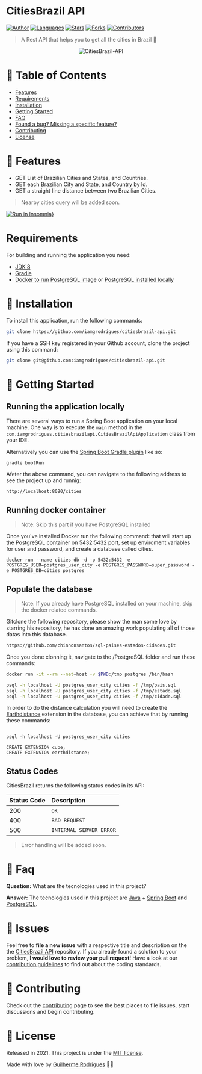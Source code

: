 # CitiesBrazil API

[![Author](https://img.shields.io/badge/author-GuilhermeRodrigues-2aa889?style=flat-square)](https://github.com/iamgrodrigues)
[![Languages](https://img.shields.io/github/languages/count/iamgrodrigues/citiesbrazil-api?color=2aa889&style=flat-square)](#)
[![Stars](https://img.shields.io/github/stars/iamgrodrigues/citiesbrazil-api?color=2aa889&style=flat-square)](https://github.com/iamgrodrigues/citiesbrazil-api/stargazers)
[![Forks](https://img.shields.io/github/forks/iamgrodrigues/citiesbrazil-api?color=2aa889&style=flat-square)](https://github.com/iamgrodrigues/citiesbrazil-api/network/members)
[![Contributors](https://img.shields.io/github/contributors/iamgrodrigues/citiesbrazil-api?color=2aa889&style=flat-square)](https://github.com/iamgrodrigues/citiesbrazil-api/graphs/contributors)

> A Rest API that helps you to get all the cities in Brazil :rocket:

<p align="center">
  <img align="center" src="https://i.ibb.co/5Y4xYqK/Cities-Brazil-I.png" alt="CitiesBrazil-API" border="0">
</p>


# :pushpin: Table of Contents

* [Features](#rocket-features)
* [Requirements](#requirements)
* [Installation](#construction_worker-installation)
* [Getting Started](#runner-getting-started)
* [FAQ](#postbox-faq)
* [Found a bug? Missing a specific feature?](#bug-issues)
* [Contributing](#tada-contributing)
* [License](#closed_book-license)

# :rocket: Features

- GET List of Brazilian Cities and States, and Countries. 
- GET each Brazilian City and State, and Country by Id. 
- GET a straight line distance between two Brazilian Cities.

> Nearby cities query will be added soon.

[![Run in Insomnia}](https://insomnia.rest/images/run.svg)](https://insomnia.rest/run/?label=CitiesBrazilAPI%20API&uri=https%3A%2F%2Fgithub.com%2Fiamgrodrigues%2Fcitiesbrazil-api%2Fblob%2Fmaster%2F.github%2Fdocs/citiesbrazil-api)

# Requirements

For building and running the application you need:

- [JDK 8](https://www.oracle.com/java/technologies/javase/javase-jdk8-downloads.html)
- [Gradle](https://gradle.org/)
- [Docker to run PostgreSQL image](https://docs.docker.com/get-docker/) or [PostgreSQL installed locally](https://www.postgresql.org/download/)

# :construction_worker: Installation

To install this application, run the following commands:

```bash
git clone https://github.com/iamgrodrigues/citiesbrazil-api.git
```

If you have a SSH key registered in your Github account, clone the project using this command:

```bash
git clone git@github.com:iamgrodrigues/citiesbrazil-api.git
```

# :runner: Getting Started

## Running the application locally

There are several ways to run a Spring Boot application on your local machine. One way is to execute the `main` method in the `com.iamgrodrigues.citiesbrazilapi.CitiesBrazilApiApplication` class from your IDE.

Alternatively you can use the [Spring Boot Gradle plugin](https://docs.spring.io/spring-boot/docs/current/reference/html/build-tool-plugins.html#build-tool-plugins-gradle-plugin) like so:

```shell
gradle bootRun
```
Afeter the above command, you can navigate to the following address to see the project up and runnig:

```shell
http://localhost:8080/cities
```

## Running docker container
> Note: Skip this part if you have PostgreSQL installed

Once you've installed Docker run the following command: that will start up the PostgreSQL container on 5432:5432 port, set up enviroment variables for user and password, and create a database called cities.

```shell
docker run --name cities-db -d -p 5432:5432 -e POSTGRES_USER=postgres_user_city -e POSTGRES_PASSWORD=super_password -e POSTGRES_DB=cities postgres
```

## Populate the database
> Note: If you already have PostgreSQL installed on your machine, skip the docker related commands. 

Gitclone the following repository, please show the man some love by starring his repository, he has done an amazing work populating all of those datas into this database.

```bash
https://github.com/chinnonsantos/sql-paises-estados-cidades.git
```

Once you done clonning it, navigate to the /PostgreSQL folder and run these commands:

```bash
docker run -it --rm --net=host -v $PWD:/tmp postgres /bin/bash

psql -h localhost -U postgres_user_city cities -f /tmp/pais.sql
psql -h localhost -U postgres_user_city cities -f /tmp/estado.sql
psql -h localhost -U postgres_user_city cities -f /tmp/cidade.sql

```

In order to do the distance calculation you will need to create the [Earthdistance](https://www.postgresql.org/docs/current/earthdistance.html) extension in the database, you can achieve that by running these commands:
```PostgreSQL

psql -h localhost -U postgres_user_city cities

CREATE EXTENSION cube; 
CREATE EXTENSION earthdistance;
```

## Status Codes

CitiesBrazil returns the following status codes in its API:

| Status Code | Description |
| :--- | :--- |
| 200 | `OK` |
| 400 | `BAD REQUEST` |
| 500 | `INTERNAL SERVER ERROR` |

> Error handling will be added soon.

# :postbox: Faq

**Question:** What are the tecnologies used in this project?

**Answer:** The tecnologies used in this project are [Java](https://www.java.com) + [Spring Boot](https://spring.io) and [PostgreSQL](https://www.postgresql.org/).

# :bug: Issues

Feel free to **file a new issue** with a respective title and description on the the [CitiesBrazil API](https://github.com/iamgrodrigues/citiesbrazil-api/issues) repository. If you already found a solution to your problem, **I would love to review your pull request**! Have a look at our [contribution guidelines](https://github.com/iamgrodrigues/citiesbrazil-api/blob/master/CONTRIBUTING.md) to find out about the coding standards.

# :tada: Contributing

Check out the [contributing](https://github.com/iamgrodrigues/citiesbrazil-api/blob/master/CONTRIBUTING.md) page to see the best places to file issues, start discussions and begin contributing.

# :closed_book: License

Released in 2021.
This project is under the [MIT license](https://github.com/iamgrodrigues/citiesbrazil-api/blob/master/LICENSE).

Made with love by [Guilherme Rodrigues](https://github.com/iamgrodrigues) 💚🚀
